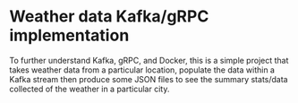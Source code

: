 # Weather data Kafka/gRPC implementation

To further understand Kafka, gRPC, and Docker, this is a simple project that takes weather data from a particular location, 
populate the data within a Kafka stream then produce some JSON files to see the summary stats/data collected of the weather in a particular city.
